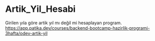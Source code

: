 # Artik_Yil_Hesabi
Girilen yıla göre artik yıl mı değil mi hesaplayan program.  https://app.patika.dev/courses/backend-bootcamp-hazirlik-programi-3hafta/odev-artik-yil
